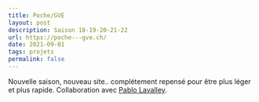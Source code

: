 ```yaml
---
title: Poche/GVE
layout: post
description: Saison 18-19-20-21-22
url: https://poche---gve.ch/
date: 2021-09-01
tags: projets
permalink: false
---
```

Nouvelle saison, nouveau site.. complétement repensé pour être plus léger et plus rapide. Collaboration avec <a href="https://cestavoir.ch/" target="_blank">Pablo Lavalley</a>.
